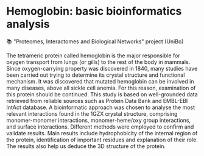# Hemoglobin: basic bioinformatics analysis

:books: "Proteomes, Interactomes and Biological Networks" project (UniBo)

The tetrameric protein called hemoglobin is the major responsible for oxygen transport from lungs (or gills) to the rest of the body in mammals. Since oxygen-carrying property was discovered in 1840, many studies have been carried out trying to determine its crystal structure and functional mechanism. It was discovered that mutated hemoglobin can be involved in many diseases, above all sickle cell anemia. For this reason, examination of this protein should be continued. This study is based on well-grounded data retrieved from reliable sources such as Protein Data Bank and EMBL-EBI IntAct database. A bioinformatic approach was chosen to analyse the most relevant interactions found in the 1GZX crystal structure, comprising monomer-monomer interactions, monomer-heme/oxy group interactions, and surface interactions. Different methods were employed to confirm and validate results. Main results include hydrophobicity of the internal region of the protein, identification of important residues and explanation of their role. The results also help us deduce the 3D structure of the protein.

